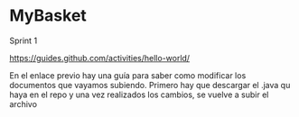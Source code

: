 # MyBasket
Sprint 1

https://guides.github.com/activities/hello-world/

En el enlace previo hay una guía para saber como modificar los documentos que vayamos subiendo. Primero hay que descargar el .java qu haya en el repo y una vez realizados los cambios, se vuelve a subir el archivo
